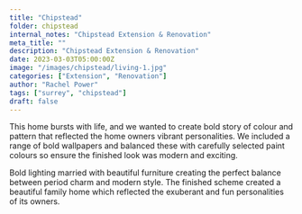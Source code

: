 ```yaml
---
title: "Chipstead"
folder: chipstead
internal_notes: "Chipstead Extension & Renovation"
meta_title: ""
description: "Chipstead Extension & Renovation"
date: 2023-03-03T05:00:00Z
image: "/images/chipstead/living-1.jpg"
categories: ["Extension", "Renovation"]
author: "Rachel Power"
tags: ["surrey", "chipstead"]
draft: false
---
```


This home bursts with life, and we wanted to create bold story of colour and pattern that reflected the home owners vibrant personalities. We included a range of bold wallpapers and balanced these with carefully selected paint colours so ensure the finished look was modern and exciting.

Bold lighting married with beautiful furniture creating the perfect balance between period charm and modern style.  The finished scheme created a beautiful family home which reflected the exuberant and fun personalities of its owners.
